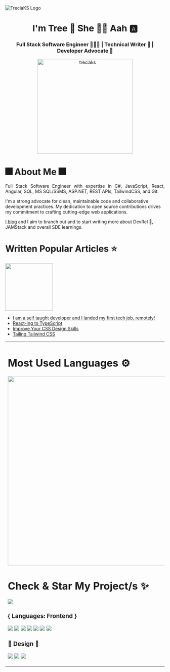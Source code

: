 <img src="https://user-images.githubusercontent.com/82657928/184918827-87072f03-6e9b-4c43-9a58-acd57a5082f6.png" alt="TreciaKS Logo" />
<h1 align="center">I'm Tree 🌳 She 💁‍♀️ Aah 🅰️ </h1>
<h3 align="center">Full Stack Software Engineer 👩🏾‍🎓 | Technical Writer 📝 | Developer Advocate 🥑 </h3>

<p align="center"> <a href="https://twitter.com/treciaks" target="blank"><img src="https://img.shields.io/twitter/follow/treciaks?logo=twitter&style=for-the-badge" alt="treciaks" width="300px"/></a> </p>

<h1>🎆 About Me 🎆</h1>
<p align="justify"> Full Stack Software Engineer with expertise in C#, JavaScript, React, Angular, SQL, MS SQL/SSMS, ASP.NET, REST APIs, TailwindCSS, and Git. 

I'm a strong advocate for clean, maintainable code and collaborative development practices. My dedication to open source contributions drives my commitment to crafting cutting-edge web applications. 
  
<a href="https://treciaks.hashnode.dev" target="_blank">I blog</a> and I aim to branch out and to start writing more about DevRel 🥑, JAMStack and overall SDE learnings. </p>

<h1>Written Popular Articles ⭐️</h1>
<img src="https://img.shields.io/badge/Hashnode-2962FF?style=for-the-badge&logo=hashnode&logoColor=white"  width="150px" />
<ul>
  <li><a href="https://treciaks.hashnode.dev/i-am-a-self-taught-developer-and-i-landed-my-first-tech-job-remotely" target="blank">I am a self taught developer and I landed my first tech job, remotely!</a></li>
  <li><a href="https://treciaks.hashnode.dev/react-ing-to-typescript" target="blank">React-ing to TypeScript</a></li>
  <li><a href="https://treciaks.hashnode.dev/improve-your-css-design-skills" target="blank">Improve Your CSS Design Skills</a></li>
  <li><a href="https://treciaks.hashnode.dev/tailing-tailwind-css" target="blank">Tailing Tailwind CSS</a></li>
</ul>

<table>
  <tr>
    <td valign="center">
       <h1> Most Used Languages ⚙️ </h1>
       <img src="https://wakatime.com/share/@c7f33d40-7b1c-42e2-93cc-ddd0c93ff27c/fe3ca75e-4ca4-4560-bf4d-8111d8ec69fa.svg" width="600px" />
       <h1> Check & Star My Project/s ✨ </h1>
       <a href="https://github.com/TreciaKS/DevRel-Starter"><img src="https://github-readme-stats.vercel.app/api/pin/?username=TreciaKS&repo=DevRel-Starter" /></a>
  <h3>{ Languages: Frontend }</h3>
  <p align="left" width="80px">
  <img src="https://img.shields.io/badge/HTML-239120?style=for-the-badge&logo=html5&logoColor=white"  />
  <img src="https://img.shields.io/badge/CSS-239120?&style=for-the-badge&logo=css3&logoColor=white" />
  <img src="https://img.shields.io/badge/Tailwind_CSS-38B2AC?style=for-the-badge&logo=tailwind-css&logoColor=white" />
  <img src="https://img.shields.io/badge/React-20232A?style=for-the-badge&logo=react&logoColor=61DAFB" />
  <img src="https://img.shields.io/badge/JavaScript-F7DF1E?style=for-the-badge&logo=javascript&logoColor=black" />
  <img src="https://img.shields.io/badge/Markdown-000000?style=for-the-badge&logo=markdown&logoColor=white" />
  <img src="https://img.shields.io/badge/TypeScript-007ACC?style=for-the-badge&logo=typescript&logoColor=white" />
  </p>
 
  <h3>🎨 Design 🎨</h3>
  <p align="left width="80px"">
  <img src="https://img.shields.io/badge/Figma-F24E1E?style=for-the-badge&logo=figma&logoColor=white" />
  <img src="https://img.shields.io/badge/Canva-%2300C4CC.svg?&style=for-the-badge&logo=Canva&logoColor=white" />
  <img src="https://img.shields.io/badge/Adobe%20XD-470137?style=for-the-badge&logo=Adobe%20XD&logoColor=#FF61F6" />
  </p>
    </td>
    <td>
      <h1>My Reading Activities ✨</h1>
      <a href="https://app.daily.dev/treciaks"><img src="https://api.daily.dev/devcards/b6f4d3421681429c8bd66b264fae9ad6.png?r=44q" width="400" alt="Trecia Kat's Dev Card"/></a>
      <h1 align="left">🥳 Connect with me 🥳</h1>
      <p align="left">
      <a href="https://twitter.com/treciaks" target="blank"><img align="center" src="https://raw.githubusercontent.com/rahuldkjain/github-profile-readme-generator/master/src/images/icons/Social/twitter.svg" alt="treciaks" height="30" width="40" /></a>
      <a href="https://linkedin.com/in/treciaks" target="blank"><img align="center" src="https://raw.githubusercontent.com/rahuldkjain/github-profile-readme-generator/master/src/images/icons/Social/linked-in-alt.svg" alt="treciaks" height="30" width="40" /></a>
      <a href="https://youtube.com/@TreciaKS" target="blank"><img align="center" src="https://raw.githubusercontent.com/rahuldkjain/github-profile-readme-generator/master/src/images/icons/Social/youtube.svg" alt="treciaks" height="30" width="40" /></a>
      <a href="https://codepen.io/treciaks" target="blank"><img align="center" src="https://raw.githubusercontent.com/rahuldkjain/github-profile-readme-generator/master/src/images/icons/Social/codepen.svg" alt="treciaks" height="30" width="40" /></a>
      <a href="https://dev.to/treciaks" target="blank"><img align="center" src="https://raw.githubusercontent.com/rahuldkjain/github-profile-readme-generator/master/src/images/icons/Social/devto.svg" alt="treciaks" height="30" width="40" /></a>
      <a href="https://hashnode.com/@treciaks" target="blank"><img align="center" src="https://raw.githubusercontent.com/rahuldkjain/github-profile-readme-generator/master/src/images/icons/Social/hashnode.svg" alt="@treciaks" height="30" width="40" /></a>
      <a href="https://tiktok.com/@TreciaKS" target="blank"><img align="center" src="https://img.shields.io/badge/tiktok-000000?style=for-the-badge&logo=tiktok&logoColor=white" alt="treciaks" height="30" width="80" /></a>
      </p>
      <h3>👩‍🏫 Where I learned How To Code 👩🏾‍🎓</h3>
      <p align="left">
      <img src="https://img.shields.io/badge/freecodecamp-27273D?style=for-the-badge&logo=freecodecamp&logoColor=white" />
      <img src="https://img.shields.io/badge/Codecademy-FFF0E5?style=for-the-badge&logo=codecademy&logoColor=303347" />
      <img src="https://img.shields.io/badge/scrimba-2B283A?style=for-the-badge&logo=scrimba&logoColor=white"  />
      <img src="https://img.shields.io/badge/Udemy-EC5252?style=for-the-badge&logo=Udemy&logoColor=white" />
      </p>
    </td>
  </tr>
</table>

